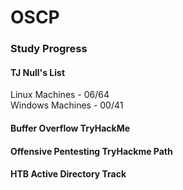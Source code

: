# OSCP

### Study Progress

#### TJ Null's List
Linux Machines - 06/64  
Windows Machines - 00/41  

#### Buffer Overflow TryHackMe

#### Offensive Pentesting TryHackme Path

#### HTB Active Directory Track
